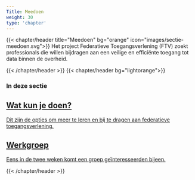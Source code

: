 ```yaml
---
Title: Meedoen
weight: 30
type: 'chapter'
---
```


{{< chapter/header title="Meedoen" bg="orange" icon="images/sectie-meedoen.svg">}}
Het project Federatieve Toegangsverlening (FTV) zoekt professionals die willen bijdragen aan een veilige en efficiënte toegang tot data binnen de overheid.

{{< /chapter/header >}}
{{< chapter/header bg="lightorange">}}

### In deze sectie

<div class="section-home-box">
    <a href="wat_kun_je_doen">
        <h2>
            Wat kun je doen?
        </h2>
        <p>
            Dit zijn de opties om meer te leren en bij te dragen aan federatieve toegangsverlening.
        </p>
    </a>
</div>

<div class="section-home-box">
    <a href="werkgroep">
        <h2>
            Werkgroep
        </h2>
        <p>
            Eens in de twee weken komt een groep geïnteresseerden bijeen.
        </p>
    </a>
</div>

{{< /chapter/header >}}
